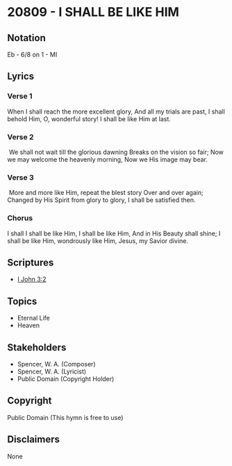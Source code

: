 # 20809 - I SHALL BE LIKE HIM

## Notation

Eb - 6/8 on 1 - MI

## Lyrics

### Verse 1

When I shall reach the more excellent glory, And all my trials are past, I shall behold Him, O, wonderful story! I shall be like Him at last.



### Verse 2

 We shall not wait till the glorious dawning Breaks on the vision so fair; Now we may welcome the heavenly morning, Now we His image may bear.



### Verse 3

 More and more like Him, repeat the blest story Over and over again; Changed by His Spirit from glory to glory, I shall be satisfied then.



### Chorus

I shall I shall be like Him, I shall be like Him, And in His Beauty shall shine; I shall be like Him, wondrously like Him, Jesus, my Savior divine.






















## Scriptures

- [I John 3:2](https://www.biblegateway.com/passage/?search=I%20John%203%3A2)

## Topics

- Eternal Life
- Heaven

## Stakeholders

- Spencer, W. A. (Composer)
- Spencer, W. A. (Lyricist)
- Public Domain (Copyright Holder)

## Copyright

Public Domain
(This hymn is free to use)

## Disclaimers

None

